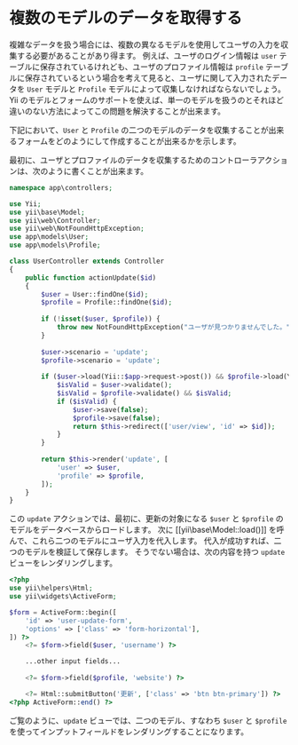 複数のモデルのデータを取得する
==============================

複雑なデータを扱う場合には、複数の異なるモデルを使用してユーザの入力を収集する必要があることがあり得ます。
例えば、ユーザのログイン情報は `user` テーブルに保存されているけれども、ユーザのプロファイル情報は `profile` テーブルに保存されているという場合を考えて見ると、ユーザに関して入力されたデータを `User` モデルと `Profile` モデルによって収集しなければならないでしょう。
Yii のモデルとフォームのサポートを使えば、単一のモデルを扱うのとそれほど違いのない方法によってこの問題を解決することが出来ます。

下記において、`User` と `Profile` の二つのモデルのデータを収集することが出来るフォームをどのようにして作成することが出来るかを示します。

最初に、ユーザとプロファイルのデータを収集するためのコントローラアクションは、次のように書くことが出来ます。

```php
namespace app\controllers;

use Yii;
use yii\base\Model;
use yii\web\Controller;
use yii\web\NotFoundHttpException;
use app\models\User;
use app\models\Profile;

class UserController extends Controller
{
    public function actionUpdate($id)
    {
        $user = User::findOne($id);
        $profile = Profile::findOne($id);
        
        if (!isset($user, $profile)) {
            throw new NotFoundHttpException("ユーザが見つかりませんでした。");
        }
        
        $user->scenario = 'update';
        $profile->scenario = 'update';
        
        if ($user->load(Yii::$app->request->post()) && $profile->load(Yii::$app->request->post())) {
            $isValid = $user->validate();
            $isValid = $profile->validate() && $isValid;
            if ($isValid) {
                $user->save(false);
                $profile->save(false);
                return $this->redirect(['user/view', 'id' => $id]);
            }
        }
        
        return $this->render('update', [
            'user' => $user,
            'profile' => $profile,
        ]);
    }
}
```

この `update` アクションでは、最初に、更新の対象になる `$user` と `$profile` のモデルをデータベースからロードします。
次に [[yii\base\Model::load()]] を呼んで、これら二つのモデルにユーザ入力を代入します。
代入が成功すれば、二つのモデルを検証して保存します。
そうでない場合は、次の内容を持つ `update` ビューをレンダリングします。

```php
<?php
use yii\helpers\Html;
use yii\widgets\ActiveForm;

$form = ActiveForm::begin([
    'id' => 'user-update-form',
    'options' => ['class' => 'form-horizontal'],
]) ?>
    <?= $form->field($user, 'username') ?>

    ...other input fields...
    
    <?= $form->field($profile, 'website') ?>

    <?= Html::submitButton('更新', ['class' => 'btn btn-primary']) ?>
<?php ActiveForm::end() ?>
```

ご覧のように、`update` ビューでは、二つのモデル、すなわち `$user` と `$profile` を使ってインプットフィールドをレンダリングすることになります。
